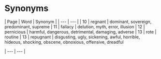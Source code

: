 # Synonyms
| Page | Word | Synonym |
| --- | --- |
| 10 | regnant | dominant, sovereign, predominant, supreme
| 11 | fallacy | delution, myth, error, illusion
| 12 | pernicious | harmful, dangerous, detrimental, damaging, adverse
| 13 | rote | routine
| 13 | repugnant | disgusting, ugly, sickening, awful, horrible, hideous, shocking, obscene, obnoxious, offensive, dreadful
    
| --- | --- |
